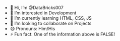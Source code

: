 - 👋 Hi, I’m @DataBricks007
- 👀 I’m interested in Development
- 🌱 I’m currently learning HTML, CSS, JS
- 💞️ I’m looking to collaborate on Projects
- 😄 Pronouns: Him/His
- ⚡ Fun fact: One of the information above is FALSE!

<!---
DataBricks007/DataBricks007 is a ✨ special ✨ repository because its `README.md` (this file) appears on your GitHub profile.
You can click the Preview link to take a look at your changes.
--->
